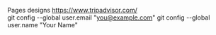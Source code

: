 Pages designs
https://www.tripadvisor.com/    
git config --global user.email "you@example.com"
git config --global user.name "Your Name"